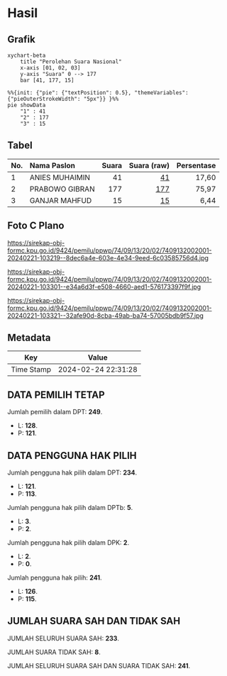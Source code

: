 # Hasil

## Grafik

```mermaid
xychart-beta
    title "Perolehan Suara Nasional"
    x-axis [01, 02, 03]
    y-axis "Suara" 0 --> 177
    bar [41, 177, 15]
```

```mermaid
%%{init: {"pie": {"textPosition": 0.5}, "themeVariables": {"pieOuterStrokeWidth": "5px"}} }%%
pie showData
    "1" : 41
    "2" : 177
    "3" : 15
```

## Tabel

| No. | Nama Paslon    | Suara | Suara (raw) | Persentase |
|:--- |:-------------- | -----:| -----------:| ----------:|
| 1   | ANIES MUHAIMIN | 41    | [41][p-1]   | 17,60      |
| 2   | PRABOWO GIBRAN | 177   | [177][p-2]  | 75,97      |
| 3   | GANJAR MAHFUD  | 15    | [15][p-3]   | 6,44       |


[p-1]: https://github.com/gigit-pemilu/pemilu-2024/blob/main/pilpres/hitung-suara/sub/74-sulawesi-tenggara/sub/09-konawe-utara/sub/13-landawe/sub/2002-landiwo/sub/001-tps/sub/paslon-1.txt
[p-2]: https://github.com/gigit-pemilu/pemilu-2024/blob/main/pilpres/hitung-suara/sub/74-sulawesi-tenggara/sub/09-konawe-utara/sub/13-landawe/sub/2002-landiwo/sub/001-tps/sub/paslon-2.txt
[p-3]: https://github.com/gigit-pemilu/pemilu-2024/blob/main/pilpres/hitung-suara/sub/74-sulawesi-tenggara/sub/09-konawe-utara/sub/13-landawe/sub/2002-landiwo/sub/001-tps/sub/paslon-3.txt

## Foto C Plano

https://sirekap-obj-formc.kpu.go.id/9424/pemilu/ppwp/74/09/13/20/02/7409132002001-20240221-103219--8dec6a4e-603e-4e34-9eed-6c03585756d4.jpg

https://sirekap-obj-formc.kpu.go.id/9424/pemilu/ppwp/74/09/13/20/02/7409132002001-20240221-103301--e34a6d3f-e508-4660-aed1-576173397f9f.jpg

https://sirekap-obj-formc.kpu.go.id/9424/pemilu/ppwp/74/09/13/20/02/7409132002001-20240221-103321--32afe90d-8cba-49ab-ba74-57005bdb9f57.jpg


## Metadata

| Key        | Value               |
| ---------- | ------------------- |
| Time Stamp | 2024-02-24 22:31:28 |


## DATA PEMILIH TETAP

Jumlah pemilih dalam DPT: **249**.
 * L: **128**.
 * P: **121**.

## DATA PENGGUNA HAK PILIH

Jumlah pengguna hak pilih dalam DPT: **234**.
 * L: **121**.
 * P: **113**.

Jumlah pengguna hak pilih dalam DPTb: **5**.
 * L: **3**.
 * P: **2**.

Jumlah pengguna hak pilih dalam DPK: **2**.
 * L: **2**.
 * P: **0**.

Jumlah pengguna hak pilih: **241**.
 * L: **126**.
 * P: **115**.

## JUMLAH SUARA SAH DAN TIDAK SAH

JUMLAH SELURUH SUARA SAH: **233**.

JUMLAH SUARA TIDAK SAH: **8**.

JUMLAH SELURUH SUARA SAH DAN SUARA TIDAK SAH: **241**.



